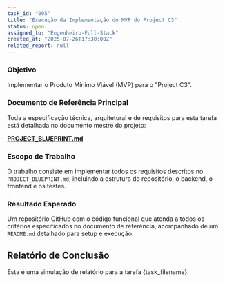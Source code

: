 ```yaml
---
task_id: "005"
title: "Execução da Implementação do MVP do Project C3"
status: open
assigned_to: "Engenheiro-Full-Stack"
created_at: "2025-07-26T17:30:00Z"
related_report: null
---
```


### Objetivo
Implementar o Produto Mínimo Viável (MVP) para o "Project C3".

### Documento de Referência Principal
Toda a especificação técnica, arquitetural e de requisitos para esta tarefa está detalhada no documento mestre do projeto:

**[PROJECT_BLUEPRINT.md](./../../PROJECT_BLUEPRINT.md)**

### Escopo de Trabalho
O trabalho consiste em implementar todos os requisitos descritos no `PROJECT_BLUEPRINT.md`, incluindo a estrutura do repositório, o backend, o frontend e os testes.

### Resultado Esperado
Um repositório GitHub com o código funcional que atenda a todos os critérios especificados no documento de referência, acompanhado de um `README.md` detalhado para setup e execução.



## Relatório de Conclusão

Esta é uma simulação de relatório para a tarefa {task_filename}.